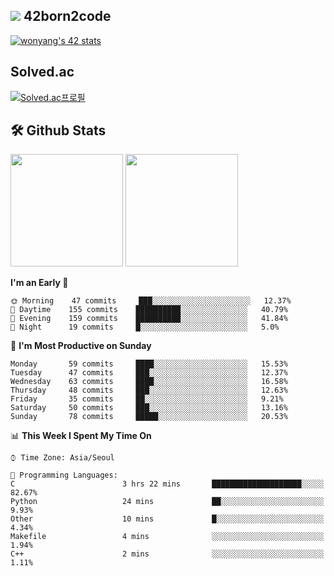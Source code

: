 
## <img src="https://img.shields.io/badge/-000000?style=flat&logo=42&logoColor=white"> 42born2code
[![wonyang's 42 stats](https://badge42.vercel.app/api/v2/cl5nhe5b6007809kydha7ht42/stats?cursusId=21&coalitionId=88)](https://profile.intra.42.fr/users/wonyang)

## Solved.ac
[![Solved.ac프로필](http://mazassumnida.wtf/api/v2/generate_badge?boj=bennyws)](https://solved.ac/bennyws)

## 🛠️ Github Stats
<p>
  <img height="180em" src="https://github-readme-stats-veggie-garden.vercel.app/api?username=gemstoneyang&show_icons=true&include_all_commits=true&bg_color=30,e96443,904e95&title_color=fff&text_color=fff">
  <img height="180em" src="https://github-readme-stats-veggie-garden.vercel.app/api/top-langs/?username=gemstoneyang&layout=compact&bg_color=30,e96443,904e95&title_color=fff&text_color=fff">
</p>

<!--START_SECTION:waka-->
**I'm an Early 🐤** 

```text
🌞 Morning    47 commits     ███░░░░░░░░░░░░░░░░░░░░░░   12.37% 
🌆 Daytime    155 commits    ██████████░░░░░░░░░░░░░░░   40.79% 
🌃 Evening    159 commits    ██████████░░░░░░░░░░░░░░░   41.84% 
🌙 Night      19 commits     █░░░░░░░░░░░░░░░░░░░░░░░░   5.0%

```
📅 **I'm Most Productive on Sunday** 

```text
Monday       59 commits     ████░░░░░░░░░░░░░░░░░░░░░   15.53% 
Tuesday      47 commits     ███░░░░░░░░░░░░░░░░░░░░░░   12.37% 
Wednesday    63 commits     ████░░░░░░░░░░░░░░░░░░░░░   16.58% 
Thursday     48 commits     ███░░░░░░░░░░░░░░░░░░░░░░   12.63% 
Friday       35 commits     ██░░░░░░░░░░░░░░░░░░░░░░░   9.21% 
Saturday     50 commits     ███░░░░░░░░░░░░░░░░░░░░░░   13.16% 
Sunday       78 commits     █████░░░░░░░░░░░░░░░░░░░░   20.53%

```


📊 **This Week I Spent My Time On** 

```text
⌚︎ Time Zone: Asia/Seoul

💬 Programming Languages: 
C                        3 hrs 22 mins       ████████████████████░░░░░   82.67% 
Python                   24 mins             ██░░░░░░░░░░░░░░░░░░░░░░░   9.93% 
Other                    10 mins             █░░░░░░░░░░░░░░░░░░░░░░░░   4.34% 
Makefile                 4 mins              ░░░░░░░░░░░░░░░░░░░░░░░░░   1.94% 
C++                      2 mins              ░░░░░░░░░░░░░░░░░░░░░░░░░   1.11%

```


<!--END_SECTION:waka-->
